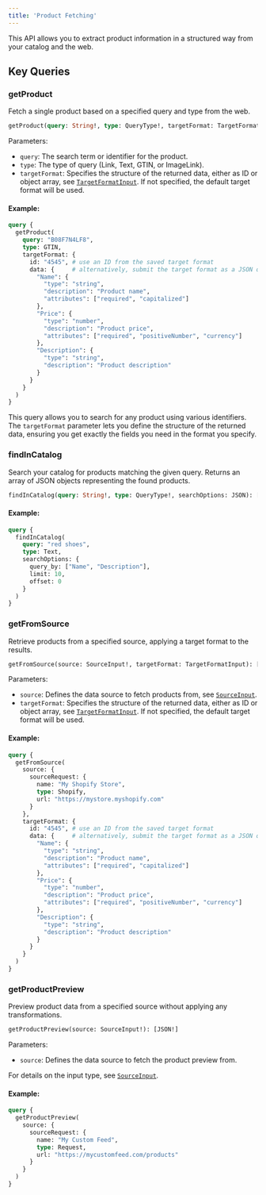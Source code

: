 ```yaml
---
title: 'Product Fetching'
---
```


This API allows you to extract product information in a structured way from your catalog and the web.

## Key Queries

### getProduct

Fetch a single product based on a specified query and type from the web.

```graphql
getProduct(query: String!, type: QueryType!, targetFormat: TargetFormatInput): JSON
```

Parameters:
- `query`: The search term or identifier for the product. 
- `type`: The type of query (Link, Text, GTIN, or ImageLink).
- `targetFormat`: Specifies the structure of the returned data, either as ID or object array, see [`TargetFormatInput`](./types#targetformatinput). If not specified, the default target format will be used.

#### Example:

```graphql
query {
  getProduct(
    query: "B08F7N4LF8",
    type: GTIN,
    targetFormat: {
      id: "4545", # use an ID from the saved target format
      data: {     # alternatively, submit the target format as a JSON object
        "Name": {
          "type": "string",
          "description": "Product name",
          "attributes": ["required", "capitalized"]
        },
        "Price": {
          "type": "number",
          "description": "Product price",
          "attributes": ["required", "positiveNumber", "currency"]
        },
        "Description": {
          "type": "string",
          "description": "Product description"
        }
      }
    }
  )
}
```

This query allows you to search for any product using various identifiers. The `targetFormat` parameter lets you define the structure of the returned data, ensuring you get exactly the fields you need in the format you specify.

### findInCatalog

Search your catalog for products matching the given query. Returns an array of JSON objects representing the found products.

```graphql
findInCatalog(query: String!, type: QueryType!, searchOptions: JSON): [JSON!]
```


#### Example:

```graphql
query {
  findInCatalog(
    query: "red shoes",
    type: Text,
    searchOptions: {
      query_by: ["Name", "Description"],
      limit: 10,
      offset: 0
    }
  )
}
```


### getFromSource

Retrieve products from a specified source, applying a target format to the results.

```graphql
getFromSource(source: SourceInput!, targetFormat: TargetFormatInput): [JSON!]
```

Parameters:
- `source`: Defines the data source to fetch products from, see [`SourceInput`](./types#sourceinput).
- `targetFormat`: Specifies the structure of the returned data, either as ID or object array, see [`TargetFormatInput`](./types#targetformatinput). If not specified, the default target format will be used.

#### Example:

```graphql
query {
  getFromSource(
    source: {
      sourceRequest: {
        name: "My Shopify Store",
        type: Shopify,
        url: "https://mystore.myshopify.com"
      }
    },
    targetFormat: {
      id: "4545", # use an ID from the saved target format
      data: {     # alternatively, submit the target format as a JSON object
        "Name": {
          "type": "string",
          "description": "Product name",
          "attributes": ["required", "capitalized"]
        },
        "Price": {
          "type": "number",
          "description": "Product price",
          "attributes": ["required", "positiveNumber", "currency"]
        },
        "Description": {
          "type": "string",
          "description": "Product description"
        }
      }
    }
  )
}
```

### getProductPreview

Preview product data from a specified source without applying any transformations.

```graphql
getProductPreview(source: SourceInput!): [JSON!]
```

Parameters:
- `source`: Defines the data source to fetch the product preview from.

For details on the input type, see [`SourceInput`](./types#sourceinput).

#### Example:

```graphql
query {
  getProductPreview(
    source: {
      sourceRequest: {
        name: "My Custom Feed",
        type: Request,
        url: "https://mycustomfeed.com/products"
      }
    }
  )
}
```